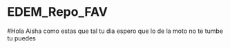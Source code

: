 # EDEM_Repo_FAV

#Hola Aisha como estas que tal tu dia espero que lo de la moto no te tumbe tu puedes